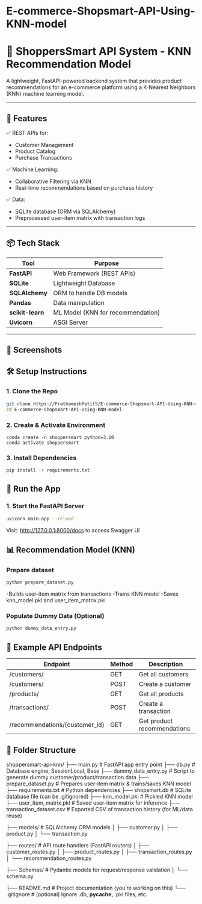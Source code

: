 # E-commerce-Shopsmart-API-Using-KNN-model
# 🛒 ShoppersSmart API System - KNN Recommendation Model

A lightweight, FastAPI-powered backend system that provides product recommendations for an e-commerce platform using a K-Nearest Neighbors (KNN) machine learning model.

---

## 🚀 Features

✅ REST APIs for:
- Customer Management  
- Product Catalog  
- Purchase Transactions

✅ Machine Learning:
- Collaborative Filtering via KNN  
- Real-time recommendations based on purchase history  

✅ Data:
- SQLite database (ORM via SQLAlchemy)  
- Preprocessed user-item matrix with transaction logs

---

## 📦 Tech Stack

| Tool           | Purpose                        |
|----------------|--------------------------------|
| **FastAPI**    | Web Framework (REST APIs)      |
| **SQLite**     | Lightweight Database           |
| **SQLAlchemy** | ORM to handle DB models        |
| **Pandas**     | Data manipulation              |
| **scikit-learn** | ML Model (KNN for recommendation) |
| **Uvicorn**    | ASGI Server                    |

---

## 📸 Screenshots



## 🛠️ Setup Instructions

### 1. Clone the Repo
```bash
git clone https://PrathameshPatil5/E-commerce-Shopsmart-API-Using-KNN-model.git
cd E-commerce-Shopsmart-API-Using-KNN-model
```

### 2. Create & Activate Environment
```base
conda create -n shoppersmart python=3.10
conda activate shoppersmart
```

### 3. Install Dependencies
```bash
pip install -r requirements.txt
```

## 🧪 Run the App

### 1. Start the FastAPI Server
```bash
uvicorn main:app --reload
```
Visit: http://127.0.0.1:8000/docs to access Swagger UI

## 📊 Recommendation Model (KNN)

### Prepare dataset
```bash
python prepare_dataset.py
```
-Builds user-item matrix from transactions
-Trains KNN model
-Saves knn_model.pkl and user_item_matrix.pkl

### Populate Dummy Data (Optional)
```bash
python dummy_data_entry.py
```

## 🔎 Example API Endpoints

| Endpoint                         | Method | Description                   |
|----------------------------------|--------|-------------------------------|
| /customers/                      | GET    | Get all customers             |
| /customers/                      | POST   | Create a customer             |
| /products/                       | GET    | Get all products              |
| /transactions/                   | POST   | Create a transaction          |
| /recommendations/{customer_id}   | GET    | Get product recommendations   |

## 📁 Folder Structure

shoppersmart-api-knn/
├── main.py                         # FastAPI app entry point
├── db.py                           # Database engine, SessionLocal, Base
├── dummy_data_entry.py             # Script to generate dummy customer/product/transaction data
├── prepare_dataset.py              # Prepares user-item matrix & trains/saves KNN model
├── requirements.txt                # Python dependencies
├── shopsmart.db                    # SQLite database file (can be .gitignored)
├── knn_model.pkl                   # Pickled KNN model
├── user_item_matrix.pkl            # Saved user-item matrix for inference
├── transaction_dataset.csv         # Exported CSV of transaction history (for ML/data reuse)

├── models/                         # SQLAlchemy ORM models
│   ├── customer.py
│   ├── product.py
│   └── transaction.py

├── routes/                         # API route handlers (FastAPI routers)
│   ├── customer_routes.py
│   ├── product_routes.py
│   ├── transaction_routes.py
│   └── recommendation_routes.py

├── Schemas/                        # Pydantic models for request/response validation
│   └── schema.py

├── README.md                       # Project documentation (you’re working on this)
└── .gitignore                      # (optional) Ignore .db, __pycache__, .pkl files, etc.









